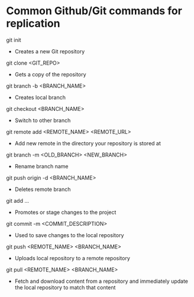 # Common Github/Git commands for replication

git init
- Creates a new Git repository

git clone <GIT_REPO>
- Gets a copy of the repository

git branch -b <BRANCH_NAME>
- Creates local branch

git checkout <BRANCH_NAME>
- Switch to other branch

git remote add <REMOTE_NAME> <REMOTE_URL>
- Add new remote in the directory your repository is stored at

git branch -m <OLD_BRANCH> <NEW_BRANCH>
- Rename branch name

git push origin -d <BRANCH_NAME>
- Deletes remote branch

git add <FILE1> <FILE2> ...
- Promotes or stage changes to the project

git commit -m <COMMIT_DESCRIPTION>
- Used to save changes to the local repository

git push <REMOTE_NAME> <BRANCH_NAME>
- Uploads local repository to a remote repository

git pull <REMOTE_NAME> <BRANCH_NAME>
- Fetch and download content from a repository and immediately update the local repository to match that content

